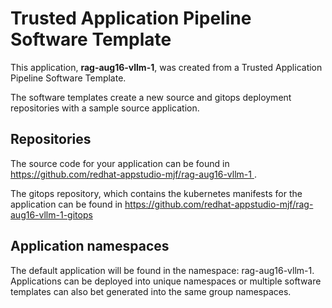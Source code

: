 # Trusted Application Pipeline Software Template

This application, **rag-aug16-vllm-1**, was created from a Trusted Application Pipeline Software Template.

The software templates create a new source and gitops deployment repositories with a sample source application. 

## Repositories

The source code for your application can be found in [https://github.com/redhat-appstudio-mjf/rag-aug16-vllm-1 ](https://github.com/redhat-appstudio-mjf/rag-aug16-vllm-1 ).
 
The gitops repository, which contains the kubernetes manifests for the application can be found in 
[https://github.com/redhat-appstudio-mjf/rag-aug16-vllm-1-gitops ](https://github.com/redhat-appstudio-mjf/rag-aug16-vllm-1-gitops ) 

## Application namespaces 

The default application will be found in the namespace: rag-aug16-vllm-1. Applications can be deployed into unique namespaces or multiple software templates can also bet generated into the same group namespaces.  